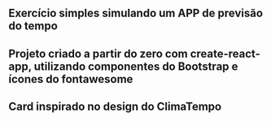 ## Exercício simples simulando um APP de previsão do tempo
## Projeto criado a partir do zero com create-react-app, utilizando componentes do Bootstrap e ícones do fontawesome
## Card inspirado no design do ClimaTempo